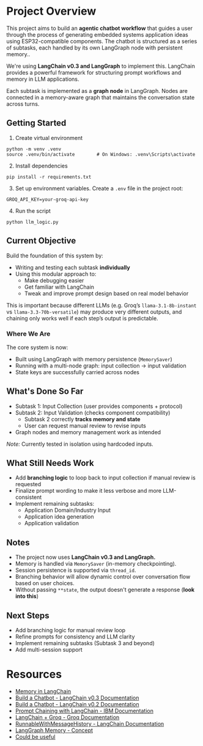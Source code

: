 # Project Overview

This project aims to build an **agentic chatbot workflow** that guides a user through the process of generating embedded systems application ideas using ESP32-compatible components. The chatbot is structured as a series of subtasks, each handled by its own LangGraph node with persistent memory..

We're using **LangChain v0.3 and LangGraph** to implement this. LangChain provides a powerful framework for structuring prompt workflows and memory in LLM applications.

Each subtask is implemented as a **graph node** in LangGraph. Nodes are connected in a memory-aware graph that maintains the conversation state across turns.

## Getting Started

1. Create virtual environment

```
python -m venv .venv
source .venv/bin/activate        # On Windows: .venv\Scripts\activate
```

2. Install dependencies

```
pip install -r requirements.txt
```

3. Set up environment variables. Create a `.env` file in the project root:

```
GROQ_API_KEY=your-groq-api-key
```

4. Run the script

```
python llm_logic.py
```

## Current Objective

Build the foundation of this system by:

- Writing and testing each subtask **individually**
- Using this modular approach to:
  - Make debugging easier
  - Get familiar with LangChain
  - Tweak and improve prompt design based on real model behavior

This is important because different LLMs (e.g. Groq’s `llama-3.1-8b-instant` vs `llama-3.3-70b-versatile`) may produce very different outputs, and chaining only works well if each step’s output is predictable.

### Where We Are

The core system is now:

- Built using LangGraph with memory persistence (`MemorySaver`)
- Running with a multi-node graph: input collection → input validation
- State keys are successfully carried across nodes

## What's Done So Far

- Subtask 1: Input Collection (user provides components + protocol)
- Subtask 2: Input Validation (checks component compatibility)
  - Subtask 2 correctly **tracks memory and state**
  - User can request manual review to revise inputs
- Graph nodes and memory management work as intended

_Note:_ Currently tested in isolation using hardcoded inputs.

## What Still Needs Work

- Add **branching logic** to loop back to input collection if manual review is requested
- Finalize prompt wording to make it less verbose and more LLM-consistent
- Implement remaining subtasks:
  - Application Domain/Industry Input
  - Application idea generation
  - Application validation

## Notes

- The project now uses **LangChain v0.3 and LangGraph.**
- Memory is handled via `MemorySaver` (in-memory checkpointing).
- Session persistence is supported via `thread_id`.
- Branching behavior will allow dynamic control over conversation flow based on user choices.
- Without passing `**state`, the output doesn't generate a response (**look into this**)

## Next Steps

- Add branching logic for manual review loop
- Refine prompts for consistency and LLM clarity
- Implement remaining subtasks (Subtask 3 and beyond)
- Add multi-session support

# Resources

- [Memory in LangChain](https://www.comet.com/site/blog/memory-in-langchain-a-deep-dive-into-persistent-context/)
- [Build a Chatbot - LangChain v0.3 Documentation](https://python.langchain.com/docs/tutorials/chatbot/)
- [Build a Chatbot - LangChain v0.2 Documentation](https://python.langchain.com/v0.2/docs/tutorials/chatbot/)
- [Prompt Chaining with LangChain - IBM Documentation](https://www.ibm.com/think/tutorials/prompt-chaining-langchain)
- [LangChain + Groq - Groq Documentation](https://console.groq.com/docs/langchain)
- [RunnableWithMessageHistory - LangChain Documentation](https://python.langchain.com/api_reference/core/runnables/langchain_core.runnables.history.RunnableWithMessageHistory.html)
- [LangGraph Memory - Concept](https://langchain-ai.github.io/langgraph/concepts/memory)
- [Could be useful](https://github.com/NirDiamant/agents-towards-production)
